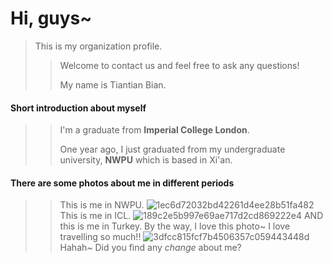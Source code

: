 # Hi, guys~
> This is my organization profile.
>> Welcome to contact us and feel free to ask any questions!
>>
>> My name is Tiantian Bian.
#### Short introduction about myself
>> I'm a graduate from **Imperial College London**.
>>
>> One year ago, I just graduated from my undergraduate university, **NWPU** which is based in Xi'an.
#### There are some photos about me in different periods
>> This is me in NWPU.
>>![1ec6d72032bd42261d4ee28b51fa482](https://user-images.githubusercontent.com/106561462/195777008-72ade711-d006-47bd-b762-1fb468d625f8.jpg)
>> This is me in ICL.
>>![189c2e5b997e69ae717d2cd869222e4](https://user-images.githubusercontent.com/106561462/195777877-3035e4d9-65cd-4da5-a5eb-07f0cb1db4c0.jpg)
>> AND this is me in Turkey. By the way, I love this photo~ I love travelling so much!!
>>![3dfcc815fcf7b4506357c059443448d](https://user-images.githubusercontent.com/106561462/195778405-2bc76034-98a4-42f6-8cab-10ca82b37eea.jpg)
>> Hahah~ Did you find any *change* about me?
